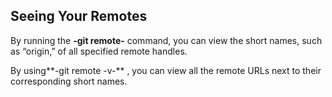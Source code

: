 ## **Seeing Your Remotes**
By running the **-git remote-** command, you can view the short names, 
such as “origin,” of all specified remote handles.

By using**-git remote -v-** , you can view all the remote URLs next to their corresponding short names.
